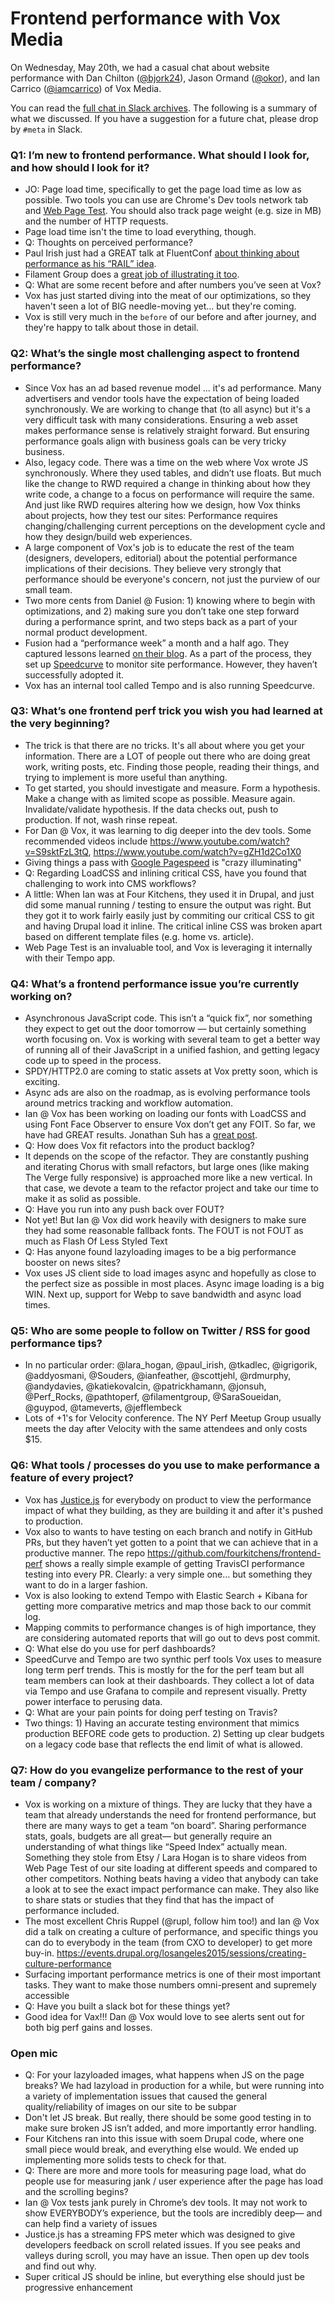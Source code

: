 # Frontend performance with Vox Media

On Wednesday, May 20th, we had a casual chat about website performance with Dan Chilton ([@bjork24](https://twitter.com/bjork24)), Jason Ormand ([@okor](https://twitter.com/okor)), and Ian Carrico ([@iamcarrico](https://twitter.com/iamcarrico)) of Vox Media.

You can read the [full chat in Slack archives](https://newsnerdery.slack.com/archives/watercooler/p1432144794001061). The following is a summary of what we discussed. If you have a suggestion for a future chat, please drop by `#meta` in Slack.

### Q1: I’m new to frontend performance. What should I look for, and how should I look for it?

* JO: Page load time, specifically to get the page load time as low as possible. Two tools you can use are Chrome's Dev tools network tab and [Web Page Test](http://www.webpagetest.org/). You should also track page weight (e.g. size in MB) and the number of HTTP requests.
* Page load time isn't the time to load everything, though. 
* Q: Thoughts on perceived performance?
* Paul Irish just had a GREAT talk at FluentConf [about thinking about performance as his “RAIL” idea](http://fluentconf.com/javascript-html-2015/public/schedule/detail/40733).
*  Filament Group does a [great job of illustrating it too](http://www.filamentgroup.com/lab/weight-wait.html).
* Q: What are some recent before and after numbers you’ve seen at Vox?
* Vox has just started diving into the meat of our optimizations, so they haven't seen a lot of BIG needle-moving yet... but they're coming.
* Vox is still very much in the `before` of our before and after journey, and they're happy to talk about those in detail.

### Q2: What’s the single most challenging aspect to frontend performance?

* Since Vox has an ad based revenue model ... it's ad performance. Many advertisers and vendor tools have the expectation of being loaded synchronously. We are working to change that (to all async) but it's a very difficult task with many considerations. Ensuring a web asset makes performance sense is relatively straight forward. But ensuring performance goals align with business goals can be very tricky business.
* Also, legacy code. There was a time on the web where Vox wrote JS synchronously. Where they used tables, and didn’t use floats. But much like the change to RWD required a change in thinking about how they write code, a change to a focus on performance will require the same. And just like RWD requires altering how we design, how Vox thinks about projects, how they test our sites: Performance requires changing/challenging current perceptions on the development cycle and how they design/build web experiences.
* A large component of Vox's job is to educate the rest of the team (designers, developers, editorial) about the potential performance implications of their decisions. They believe very strongly that performance should be everyone's concern, not just the purview of our small team.
* Two more cents from Daniel @ Fusion: 1) knowing where to begin with optimizations, and 2) making sure you don’t take one step forward during a performance sprint, and two steps back as a part of your normal product development.
* Fusion had a “performance week” a month and a half ago. They captured lessons learned [on their blog](http://fusion.net/story/121962/performance-is-a-feature-speeding-up-fusion-net/). As a part of the process, they set up [Speedcurve](http://speedcurve.com/) to monitor site performance. However, they haven’t successfully adopted it.
* Vox has an internal tool called Tempo and is also running Speedcurve.

### Q3: What’s one frontend perf trick you wish you had learned at the very beginning?

* The trick is that there are no tricks. It's all about where you get your information. There are a LOT of people out there who are doing great work, writing posts, etc. Finding those people, reading their things, and trying to implement is more useful than anything.
* To get started, you should investigate and measure. Form a hypothesis. Make a change with as limited scope as possible. Measure again. Invalidate/validate hypothesis. If the data checks out, push to production. If not, wash rinse repeat.
* For Dan @ Vox, it was learning to dig deeper into the dev tools. Some recommended videos include https://www.youtube.com/watch?v=S9sktFzL3tQ, https://www.youtube.com/watch?v=gZH1d2Co1X0
* Giving things a pass with [Google Pagespeed](https://developers.google.com/speed/pagespeed/insights/) is "crazy illuminating"
* Q: Regarding LoadCSS and inlining critical CSS, have you found that challenging to work into CMS workflows?
* A little: When Ian was at Four Kitchens, they used it in Drupal, and just did some manual running / testing to ensure the output was right. But they got it to work fairly easily just by commiting our critical CSS to git and having Drupal load it inline. The critical inline CSS was broken apart based on different template files (e.g. home vs. article).
* Web Page Test is an invaluable tool, and Vox is leveraging it internally with their Tempo app.

### Q4: What’s a frontend performance issue you’re currently working on?

* Asynchronous JavaScript code. This isn’t a “quick fix”, nor something they expect to get out the door tomorrow — but certainly something worth focusing on. Vox is working with several team to get a better way of running all of their JavaScript in a unified fashion, and getting legacy code up to speed in the process.
* SPDY/HTTP2.0 are coming to static assets at Vox pretty soon, which is exciting.
* Async ads are also on the roadmap, as is evolving performance tools around metrics tracking and workflow automation.
* Ian @ Vox has been working on loading our fonts with LoadCSS and using Font Face Observer to ensure Vox don’t get any FOIT. So far, we have had GREAT results. Jonathan Suh has a [great post](https://jonsuh.com/blog/font-loading-with-font-events/).
* Q: How does Vox fit refactors into the product backlog?
* It depends on the scope of the refactor. They are constantly pushing and iterating Chorus with small refactors, but large ones (like making The Verge fully responsive) is approached more like a new vertical. In that case, we devote a team to the refactor project and take our time to make it as solid as possible.
* Q: Have you run into any push back over FOUT?
* Not yet! But Ian @ Vox did work heavily with designers to make sure they had some reasonable fallback fonts. The FOUT is not FOUT as much as Flash Of Less Styled Text
* Q: Has anyone found lazyloading images to be a big performance booster on news sites?
* Vox uses JS client side to load images async and hopefully as close to the perfect size as possible in most places. Async image loading is a big WIN. Next up, support for Webp to save bandwidth and async load times.

### Q5: Who are some people to follow on Twitter / RSS for good performance tips?

* In no particular order: @lara_hogan, @paul_irish, @tkadlec, @igrigorik, @addyosmani, @Souders, @ianfeather, @scottjehl, @rdmurphy, @andydavies, @katiekovalcin, @patrickhamann, @jonsuh, @Perf_Rocks, @pathtoperf, @filamentgroup, @SaraSoueidan, @guypod, @tameverts, @jefflembeck
* Lots of +1's for Velocity conference. The NY Perf Meetup Group usually meets the day after Velocity with the same attendees and only costs $15.

### Q6: What tools / processes do you use to make performance a feature of every project?

* Vox has [Justice.js](https://github.com/okor/justice) for everybody on product to view the performance impact of what they building, as they are building it and after it's pushed to production.
* Vox also to wants to have testing on each branch and notify in GitHub PRs, but they haven’t yet gotten to a point that we can achieve that in a productive manner. The repo https://github.com/fourkitchens/frontend-perf shows a really simple example of getting TravisCI performance testing into every PR. Clearly: a very simple one… but something they want to do in a larger fashion.
* Vox is also looking to extend Tempo with Elastic Search + Kibana for getting more comparative metrics and map those back to our commit log.
* Mapping commits to performance changes is of high importance, they are considering automated reports that will go out to devs post commit.
* Q: What else do you use for perf dashboards?
* SpeedCurve and Tempo are two synthic perf tools Vox uses to measure long term perf trends. This is mostly for the for the perf team but all team members can look at their dashboards. They collect a lot of data via Tempo and use Grafana to compile and represent visually. Pretty power interface to perusing data.
* Q: What are your pain points for doing perf testing on Travis?
* Two things: 1) Having an accurate testing environment that mimics production BEFORE code gets to production. 2) Setting up clear budgets on a legacy code base that reflects the end limit of what is allowed.

### Q7: How do you evangelize performance to the rest of your team / company?

* Vox is working on a mixture of things. They are lucky that they have a team that already understands the need for frontend performance, but there are many ways to get a team “on board”. Sharing performance stats, goals, budgets are all great— but generally require an understanding of what things like “Speed Index” actually mean. Something they stole from Etsy / Lara Hogan is to share videos from Web Page Test of our site loading at different speeds and compared to other competitors. Nothing beats having a video that anybody can take a look at to see the exact impact performance can make. They also like to share stats or studies that they find that has the impact of performance included.
* The most excellent Chris Ruppel (@rupl, follow him too!) and Ian @ Vox did a talk on creating a culture of performance, and specific things you can do to everybody in the team (from CXO to developer) to get more buy-in. https://events.drupal.org/losangeles2015/sessions/creating-culture-performance
* Surfacing important performance metrics is one of their most important tasks. They want to make those numbers omni-present and supremely accessible
* Q: Have you built a slack bot for these things yet?
* Good idea for Vax!!! Dan @ Vox would love to see alerts sent out for both big perf gains and losses.

### Open mic

* Q: For your lazyloaded images, what happens when JS on the page breaks? We had lazyload in production for a while, but were running into a variety of implementation issues that caused the general quality/reliability of images on our site to be subpar
* Don't let JS break. But really, there should be some good testing in to make sure broken JS isn’t added, and more importantly error handling.
* Four Kitchens ran into this issue with soem Drupal code, where one small piece would break, and everything else would. We ended up implementing more solids tests to check for that.
* Q: There are more and more tools for measuring page load, what do people use for measuring jank / user experience after the page has load and the scrolling begins?
* Ian @ Vox tests jank purely in Chrome’s dev tools. It may not work to show EVERYBODY’s experience, but the tools are incredibly deep— and can help find a variety of issues
* Justice.js has a streaming FPS meter which was designed to give developers feedback on scroll related issues. If you see peaks and valleys during scroll, you may have an issue. Then open up dev tools and find out why.
* Super critical JS should be inline, but everything else should just be progressive enhancement
